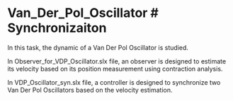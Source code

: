 # Van_Der_Pol_Oscillator # Synchronizaiton

In this task, the dynamic of a Van Der Pol Oscillator is studied.

In Observer_for_VDP_Oscillator.slx file, an observer is designed to estimate its velocity based on its position measurement using contraction analysis.

In VDP_Oscillator_syn.slx file, a controller is designed to synchronize two Van Der Pol Oscillators based on the velocity estimation.
